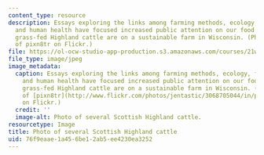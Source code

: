 ```yaml
---
content_type: resource
description: Essays exploring the links among farming methods, ecology, food quality
  and human health have focused increased public attention on our food supply. These
  grass-fed Highland cattle are on a sustainable farm in Wisconsin. (Photo courtesy
  of pixn8tr on Flickr.)
file: https://ol-ocw-studio-app-production.s3.amazonaws.com/courses/21w-777-the-science-essay-spring-2009/76f9eaae1a456be12ab5ee4230ea3252_21w-777s09.jpg
file_type: image/jpeg
image_metadata:
  caption: Essays exploring the links among farming methods, ecology, food quality
    and human health have focused increased public attention on our food supply. These
    grass-fed Highland cattle are on a sustainable farm in Wisconsin. (Photo courtesy
    of [pixn8tr](http://www.flickr.com/photos/jentastic/3068705044/in/photostream/)
    on Flickr.)
  credit: ''
  image-alt: Photo of several Scottish Highland cattle.
resourcetype: Image
title: Photo of several Scottish Highland cattle
uid: 76f9eaae-1a45-6be1-2ab5-ee4230ea3252
---
```

